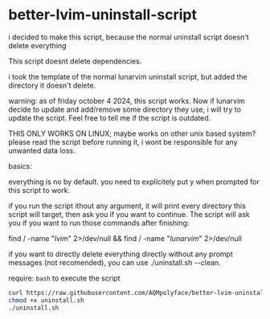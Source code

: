 # better-lvim-uninstall-script
i decided to make this script, because the normal uninstall script doesn't delete everything

This script doesnt delete dependencies.

i took the template of the normal lunarvim uninstall script, but added the directory it doesn't delete.

warning: as of friday october 4 2024, this script works. Now if lunarvim decide to update and add/remove some directory they use, i will try to update the script. Feel free to tell me if the script is outdated.

THIS ONLY WORKS ON LINUX; maybe works on other unix based system? please read the script before running it, i wont be responsible
for any unwanted data loss.

basics:

everything is no by default. you need to explicitely put y when prompted for this script to work.

if you run the script ithout any argument, it will print every directory this script will target, then ask you if you want to continue.
The script will ask you if you want to run those commands after finishing:

 find / -name "*lvim*" 2>/dev/null &&  find / -name "*lunarvim*" 2>/dev/null


if you want to directly delete everything directly without any prompt messages (not recomended), you can use ./uninstall.sh --clean.

require: `bash` to execute the script


```sh
curl https://raw.githubusercontent.com/AQMpolyface/better-lvim-uninstall-script/refs/heads/main/uninstall.sh > uninstall.sh
chmod +x uninstall.sh
./uninstall.sh
```
